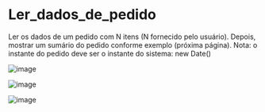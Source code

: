 # Ler_dados_de_pedido
Ler os dados de um pedido com N itens (N fornecido pelo usuário). Depois, mostrar um sumário do pedido conforme exemplo (próxima página). Nota: o instante do pedido deve ser o instante do sistema: new Date()

![image](https://github.com/ThiagoDeSena/Ler_dados_de_pedido/assets/110785400/77d0f7b3-2be6-49e3-8c54-f682a16a46b9)

![image](https://github.com/ThiagoDeSena/Ler_dados_de_pedido/assets/110785400/1021e52e-b342-4267-addc-5f3d368382a2)

![image](https://github.com/ThiagoDeSena/Ler_dados_de_pedido/assets/110785400/3b90df27-b8fb-4577-b5ca-91bbe8e3f6a7)
